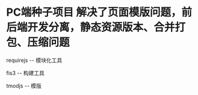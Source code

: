 PC端种子项目 解决了页面模版问题，前后端开发分离，静态资源版本、合并打包、压缩问题
=====

requirejs -- 模块化工具

fis3   -- 构建工具

tmodjs -- 模版

